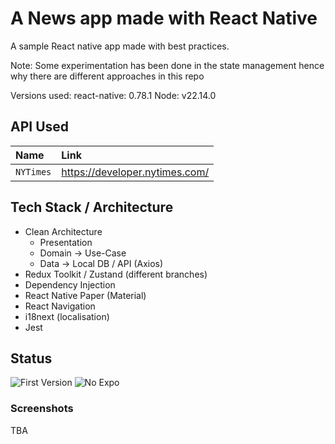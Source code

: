 # A News app made with React Native

A sample React native app made with best practices.

Note: Some experimentation has been done in the state management hence why there are different approaches in this repo

Versions used:
react-native: 0.78.1
Node: v22.14.0

## API Used

| Name      | Link                           |
| :-------- | :----------------------------- |
| `NYTimes` | https://developer.nytimes.com/ |

## Tech Stack / Architecture

- Clean Architecture
  - Presentation
  - Domain -> Use-Case
  - Data -> Local DB / API (Axios)
- Redux Toolkit / Zustand (different branches)
- Dependency Injection
- React Native Paper (Material)
- React Navigation
- i18next (localisation)
- Jest

## Status

![First Version](https://img.shields.io/badge/V0.0.1-InProgress-yellow)
![No Expo](https://img.shields.io/badge/NO_Expo-blue)

### Screenshots

TBA
